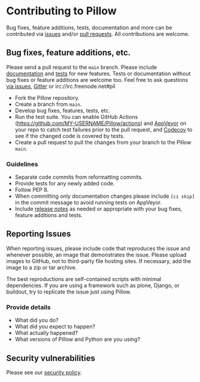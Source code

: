 # Contributing to Pillow

Bug fixes, feature additions, tests, documentation and more can be contributed via [issues](https://github.com/python-pillow/Pillow/issues) and/or [pull requests](https://github.com/python-pillow/Pillow/pulls). All contributions are welcome.

## Bug fixes, feature additions, etc.

Please send a pull request to the `main` branch. Please include [documentation](https://pillow.readthedocs.io) and [tests](../Tests/README.rst) for new features. Tests or documentation without bug fixes or feature additions are welcome too. Feel free to ask questions [via issues](https://github.com/python-pillow/Pillow/issues/new), [Gitter](https://gitter.im/python-pillow/Pillow) or irc://irc.freenode.net#pil

- Fork the Pillow repository.
- Create a branch from `main`.
- Develop bug fixes, features, tests, etc.
- Run the test suite. You can enable GitHub Actions (https://github.com/MY-USERNAME/Pillow/actions) and [AppVeyor](https://ci.appveyor.com/projects/new) on your repo to catch test failures prior to the pull request, and [Codecov](https://codecov.io/gh) to see if the changed code is covered by tests.
- Create a pull request to pull the changes from your branch to the Pillow `main`.

### Guidelines

- Separate code commits from reformatting commits.
- Provide tests for any newly added code.
- Follow PEP 8.
- When committing only documentation changes please include `[ci skip]` in the commit message to avoid running tests on AppVeyor.
- Include [release notes](https://github.com/python-pillow/Pillow/tree/main/docs/releasenotes) as needed or appropriate with your bug fixes, feature additions and tests.

## Reporting Issues

When reporting issues, please include code that reproduces the issue and whenever possible, an image that demonstrates the issue. Please upload images to GitHub, not to third-party file hosting sites. If necessary, add the image to a zip or tar archive.

The best reproductions are self-contained scripts with minimal dependencies. If you are using a framework such as plone, Django, or buildout, try to replicate the issue just using Pillow.

### Provide details

- What did you do?
- What did you expect to happen?
- What actually happened?
- What versions of Pillow and Python are you using?

## Security vulnerabilities

Please see our [security policy](https://github.com/python-pillow/Pillow/blob/main/.github/SECURITY.md).
